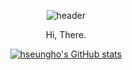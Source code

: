 <div align="center">

  ![header](https://capsule-render.vercel.app/api?type=waving&theme=onedark&height=300&section=header&text=H_Seungho&fontSize=90)
  
  Hi, There.
  
  [![hseungho's GitHub stats](https://github-readme-stats.vercel.app/api?username=hseungho&theme=graywhite)](https://github.com/anuraghazra/github-readme-stats)
  

</div>
